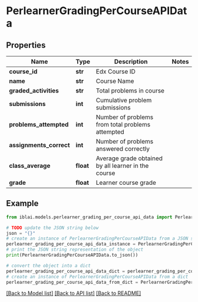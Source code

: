 # PerlearnerGradingPerCourseAPIData


## Properties

Name | Type | Description | Notes
------------ | ------------- | ------------- | -------------
**course_id** | **str** | Edx Course ID | 
**name** | **str** | Course Name | 
**graded_activities** | **str** | Total problems in course | 
**submissions** | **int** | Cumulative problem submissions | 
**problems_attempted** | **int** | Number of problems from total problems attempted | 
**assignments_correct** | **int** | Number of problems answered correctly | 
**class_average** | **float** | Average grade obtained by all learner in the course | 
**grade** | **float** | Learner course grade | 

## Example

```python
from iblai.models.perlearner_grading_per_course_api_data import PerlearnerGradingPerCourseAPIData

# TODO update the JSON string below
json = "{}"
# create an instance of PerlearnerGradingPerCourseAPIData from a JSON string
perlearner_grading_per_course_api_data_instance = PerlearnerGradingPerCourseAPIData.from_json(json)
# print the JSON string representation of the object
print(PerlearnerGradingPerCourseAPIData.to_json())

# convert the object into a dict
perlearner_grading_per_course_api_data_dict = perlearner_grading_per_course_api_data_instance.to_dict()
# create an instance of PerlearnerGradingPerCourseAPIData from a dict
perlearner_grading_per_course_api_data_from_dict = PerlearnerGradingPerCourseAPIData.from_dict(perlearner_grading_per_course_api_data_dict)
```
[[Back to Model list]](../README.md#documentation-for-models) [[Back to API list]](../README.md#documentation-for-api-endpoints) [[Back to README]](../README.md)


